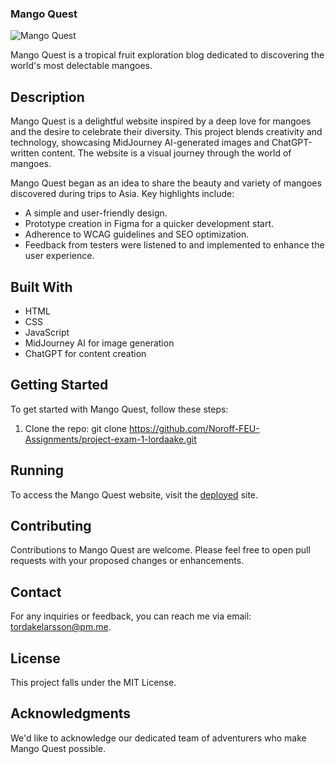 ### Mango Quest

![Mango Quest](https://mango-quest.netlify.app/images/mango_logo1.png)

Mango Quest is a tropical fruit exploration blog dedicated to discovering the world's most delectable mangoes.

## Description

Mango Quest is a delightful website inspired by a deep love for mangoes and the desire to celebrate their diversity. This project blends creativity and technology, showcasing MidJourney AI-generated images and ChatGPT-written content. The website is a visual journey through the world of mangoes.

Mango Quest began as an idea to share the beauty and variety of mangoes discovered during trips to Asia. Key highlights include:

- A simple and user-friendly design.
- Prototype creation in Figma for a quicker development start.
- Adherence to WCAG guidelines and SEO optimization.
- Feedback from testers were listened to and implemented to enhance the user experience.

## Built With

- HTML
- CSS
- JavaScript
- MidJourney AI for image generation
- ChatGPT for content creation

## Getting Started

To get started with Mango Quest, follow these steps:

1. Clone the repo:
git clone https://github.com/Noroff-FEU-Assignments/project-exam-1-lordaake.git

## Running
To access the Mango Quest website, visit the [deployed](https://mango-quest.netlify.app/) site.

## Contributing
Contributions to Mango Quest are welcome. Please feel free to open pull requests with your proposed changes or enhancements.

## Contact
For any inquiries or feedback, you can reach me via email: tordakelarsson@pm.me.

## License
This project falls under the MIT License.

## Acknowledgments
We'd like to acknowledge our dedicated team of adventurers who make Mango Quest possible.
